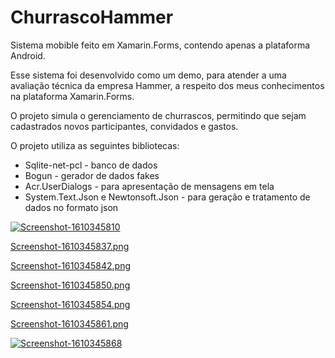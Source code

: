 # ChurrascoHammer

Sistema mobible feito em Xamarin.Forms, contendo apenas a plataforma Android. 

Esse sistema foi desenvolvido como um demo, para atender a uma avaliação técnica da empresa Hammer, a respeito dos meus conhecimentos na plataforma Xamarin.Forms.

O projeto simula o gerenciamento de churrascos, permitindo que sejam cadastrados novos participantes, convidados e gastos.

O projeto utiliza as seguintes bibliotecas:

- Sqlite-net-pcl - banco de dados
- Bogun - gerador de dados fakes
- Acr.UserDialogs - para apresentação de mensagens em tela
- System.Text.Json e Newtonsoft.Json - para geração e tratamento de dados no formato json

<a href='https://postimg.cc/vgx8Wq3H' target='_blank'><img src='https://i.postimg.cc/vgx8Wq3H/Screenshot-1610345810.png' border='0' alt='Screenshot-1610345810'/></a>

[Screenshot-1610345837.png](https://postimg.cc/jnhpNy0S)

[Screenshot-1610345842.png](https://postimg.cc/RNSFYR0G)

[Screenshot-1610345850.png](https://postimg.cc/TKhPd3gD)

[Screenshot-1610345854.png](https://postimg.cc/phMVJQ7f)

[Screenshot-1610345861.png](https://postimg.cc/nsBprjzC)

<a href='https://postimg.cc/pprv81rN' target='_blank'><img src='https://i.postimg.cc/pprv81rN/Screenshot-1610345868.png' border='0' alt='Screenshot-1610345868'/></a>
